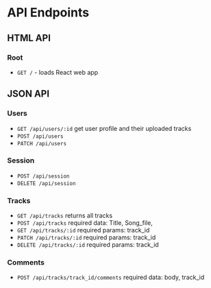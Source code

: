 # API Endpoints

## HTML API

### Root

- `GET /` - loads React web app

## JSON API

### Users

- `GET /api/users/:id`
get user profile and their uploaded tracks 
- `POST /api/users`
- `PATCH /api/users`

### Session

- `POST /api/session`
- `DELETE /api/session`

### Tracks
- `GET /api/tracks`
  returns all tracks
- `POST /api/tracks`
  required data: Title, Song_file,
- `GET /api/tracks/:id`
  required params: track_id
- `PATCH /api/tracks/:id`
  required params: track_id
- `DELETE /api/tracks/:id`
  required params: track_id


### Comments
- `POST /api/tracks/track_id/comments`
  required data: body, track_id
